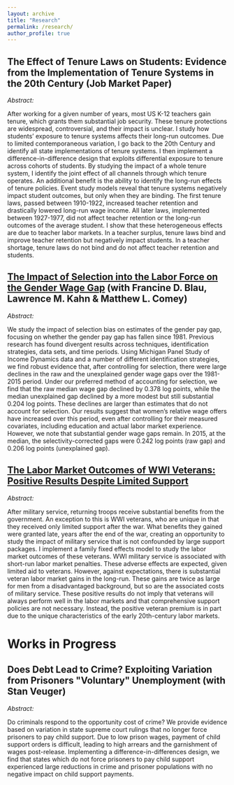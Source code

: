 ```yaml
---
layout: archive
title: "Research"
permalink: /research/
author_profile: true
---
```




## The Effect of Tenure Laws on Students: Evidence from the Implementation of Tenure Systems in the 20th Century (Job Market Paper)

*Abstract:*

After working for a given number of years, most US K-12 teachers gain tenure, which grants them substantial job security. These tenure protections are widespread, controversial, and their impact is unclear. I study how students’ exposure to tenure systems affects their long-run outcomes. Due to limited contemporaneous variation, I go back to the 20th Century and identify all state implementations of tenure systems. I then implement a difference-in-difference design that exploits differential exposure to tenure across cohorts of students. By studying the impact of a whole tenure system, I identify the joint effect of all channels through which tenure operates. An additional benefit is the ability to identify the long-run effects of tenure policies. Event study models reveal that tenure systems negatively impact student outcomes, but only when they are binding. The first tenure laws, passed between 1910-1922, increased teacher retention and drastically lowered long-run wage income. All later laws, implemented between 1927-1977, did not affect teacher retention or the long-run outcomes of the average student. I show that these heterogeneous effects are due to teacher labor markets. In a teacher surplus, tenure laws bind and improve teacher retention but negatively impact students. In a teacher shortage, tenure laws do not bind and do not affect teacher retention and students.

## [The Impact of Selection into the Labor Force on the Gender Wage Gap](https://www.nber.org/papers/w28855) (with Francine D. Blau, Lawrence M. Kahn & Matthew L. Comey)

*Abstract:*

We study the impact of selection bias on estimates of the gender pay gap, focusing on whether the gender pay gap has fallen since 1981. Previous research has found divergent results across techniques, identification strategies, data sets, and time periods. Using Michigan Panel Study of Income Dynamics data and a number of different identification strategies, we find robust evidence that, after controlling for selection, there were large declines in the raw and the unexplained gender wage gaps over the 1981-2015 period. Under our preferred method of accounting for selection, we find that the raw median wage gap declined by 0.378 log points, while the median unexplained gap declined by a more modest but still substantial 0.204 log points. These declines are larger than estimates that do not account for selection. Our results suggest that women’s relative wage offers have increased over this period, even after controlling for their measured covariates, including education and actual labor market experience. However, we note that substantial gender wage gaps remain. In 2015, at the median, the selectivity-corrected gaps were 0.242 log points (raw gap) and 0.206 log points (unexplained gap).

## [The Labor Market Outcomes of WWI Veterans: Positive Results Despite Limited Support](https://github.com/nboboshko/nboboshko.github.io/raw/master/files/BOBOSHKO_WWI_SEP_V2_2020.pdf)

*Abstract:*

After military service, returning troops receive substantial benefits from the government. An exception 
to this is WWI veterans, who are unique in that they received only limited support after the war. What benefits 
they gained were granted late, years after the end of the war, creating an opportunity to study the impact of 
military service that is not confounded by large support packages. I implement a family fixed effects model to 
study the labor market outcomes of these veterans. WWI military service is associated with short-run labor 
market penalties. These adverse effects are expected, given limited aid to veterans. However, against 
expectations, there is substantial veteran labor market gains in the long-run. These gains are twice as large for 
men from a disadvantaged background, but so are the associated costs of military service. These positive results 
do not imply that veterans will always perform well in the labor markets and that comprehensive support policies 
are not necessary. Instead, the positive veteran premium is in part due to the unique characteristics of the early 
20th-century labor markets. 

# Works in Progress

## Does Debt Lead to Crime? Exploiting Variation from Prisoners "Voluntary" Unemployment (with Stan Veuger)

*Abstract:*

Do criminals respond to the opportunity cost of crime? We provide evidence based on variation in state supreme court rulings that no longer force prisoners to pay child support. Due to low prison wages, payment of child support orders is difficult, leading to high arrears and the garnishment of wages post-release. Implementing a difference-in-differences design, we find that states which do not force prisoners to pay child support experienced large reductions in crime and prisoner populations with no negative impact on child support payments.
